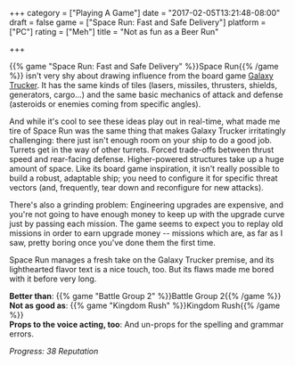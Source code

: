 +++
category = ["Playing A Game"]
date = "2017-02-05T13:21:48-08:00"
draft = false
game = ["Space Run: Fast and Safe Delivery"]
platform = ["PC"]
rating = ["Meh"]
title = "Not as fun as a Beer Run"

+++

{{% game "Space Run: Fast and Safe Delivery" %}}Space Run{{% /game %}} isn't very shy about drawing influence from the board game <a href="https://boardgamegeek.com/boardgame/31481/galaxy-trucker">Galaxy Trucker</a>.  It has the same kinds of tiles (lasers, missiles, thrusters, shields, generators, cargo...) and the same basic mechanics of attack and defense (asteroids or enemies coming from specific angles).

And while it's cool to see these ideas play out in real-time, what made me tire of Space Run was the same thing that makes Galaxy Trucker irritatingly challenging: there just isn't enough room on your ship to do a good job.  Turrets get in the way of other turrets.  Forced trade-offs between thrust speed and rear-facing defense.  Higher-powered structures take up a huge amount of space.  Like its board game inspiration, it isn't really possible to build a robust, adaptable ship; you need to configure it for specific threat vectors (and, frequently, tear down and reconfigure for new attacks).

There's also a grinding problem: Engineering upgrades are expensive, and you're not going to have enough money to keep up with the upgrade curve just by passing each mission.  The game seems to expect you to replay old missions in order to earn upgrade money -- missions which are, as far as I saw, pretty boring once you've done them the first time.

Space Run manages a fresh take on the Galaxy Trucker premise, and its lighthearted flavor text is a nice touch, too.  But its flaws made me bored with it before very long.

<b>Better than</b>: {{% game "Battle Group 2" %}}Battle Group 2{{% /game %}}  
<b>Not as good as</b>: {{% game "Kingdom Rush" %}}Kingdom Rush{{% /game %}}  
<b>Props to the voice acting, too</b>: And un-props for the spelling and grammar errors.

<i>Progress: 38 Reputation</i>
